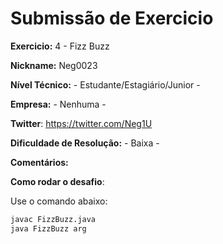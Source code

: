 # Submissão de Exercicio

**Exercicio:** 4 - Fizz Buzz

**Nickname:** Neg0023

**Nível Técnico:** - Estudante/Estagiário/Junior -

**Empresa:** - Nenhuma -

**Twitter**: https://twitter.com/Neg1U

**Dificuldade de Resolução:** - Baixa -

**Comentários:** 

**Como rodar o desafio**: 

Use o comando abaixo: 
```bash
javac FizzBuzz.java 
java FizzBuzz arg
```